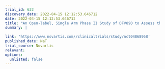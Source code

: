 ```yaml
---
trial_id: 632
discovery_date: 2022-04-15 12:12:53.646712
date: 2022-04-15 12:12:53.646712
title: "An Open-label, Single Arm Phase II Study of DFV890 to Assess the Safety, Tolerability and Efficacy in Participants With Familial Cold Auto-inflammatory Syndrome (FCAS)"
summary: |
  
link: 'https://www.novartis.com//clinicaltrials/study/nct04868968'
published_date: NaT
trial_source: Novartis
relevant: 
options:
  unlisted: false
---
```

